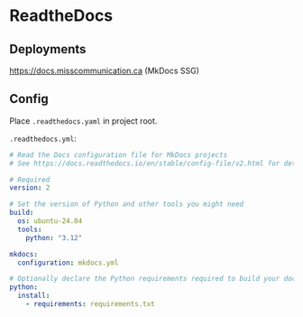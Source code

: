 # ReadtheDocs

## Deployments

<https://docs.misscommunication.ca> (MkDocs SSG)

## Config

Place `.readthedocs.yaml` in project root.

`.readthedocs.yml`:

```yaml
# Read the Docs configuration file for MkDocs projects
# See https://docs.readthedocs.io/en/stable/config-file/v2.html for details

# Required
version: 2

# Set the version of Python and other tools you might need
build:
  os: ubuntu-24.04
  tools:
    python: "3.12"

mkdocs:
  configuration: mkdocs.yml

# Optionally declare the Python requirements required to build your docs
python:
  install:
    - requirements: requirements.txt
```
